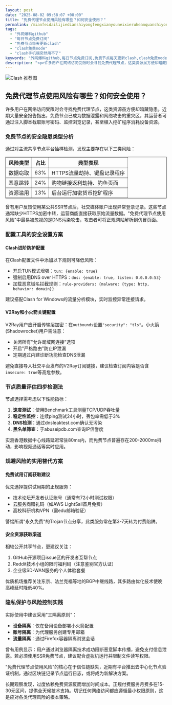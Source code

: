 ```yaml
---
layout: post
date: "2025-08-02 09:58:07 +08:00"
title: "免费代理节点使用风险有哪些？如何安全使用？"
permalink: /mianfeidailijiedianshiyongfengxianyouneixieruheanquanshiyong/
tags:
  - "外网爆料github"
  - "每日节点免费订阅"
  - "免费节点每天更新clash"
  - "clash免费node"
  - "clash手机端突然用不了"
keywords: "外网爆料github,每日节点免费订阅,免费节点每天更新clash,clash免费node,clash手机端突然用不了"
description: "<p>许多用户在网络访问受限时会寻找免费代理节点，这类资源虽方便却暗藏隐患。近期大量安全报告指出，免费节点已成为数据泄露和网络攻击的重灾区，其运营者可通过注入脚本截取账号密码、监控浏览记录，甚至植入挖矿程序消耗设备资源。</p>"
---
```


![Clash 推荐图](https://clashjd.github.io/assets/img/clash节点推荐购买.png)

## 免费代理节点使用风险有哪些？如何安全使用？

<p>许多用户在网络访问受限时会寻找免费代理节点，这类资源虽方便却暗藏隐患。近期大量安全报告指出，免费节点已成为数据泄露和网络攻击的重灾区，其运营者可通过注入脚本截取账号密码、监控浏览记录，甚至植入挖矿程序消耗设备资源。</p>
<h3>免费节点的安全隐患类型分析</h3>
<p>通过对主流共享节点平台抽样检测，发现主要存在以下三类风险：</p>
<table border="1" cellpadding="5">
<tr><th>风险类型</th><th>占比</th><th>典型表现</th></tr>
<tr><td>数据窃取</td><td>63%</td><td>HTTPS流量劫持、键盘记录程序</td></tr>
<tr><td>恶意跳转</td><td>24%</td><td>购物链接返利劫持、钓鱼页面</td></tr>
<tr><td>资源滥用</td><td>13%</td><td>后台运行加密货币挖矿程序</td></tr>
</table>
<p>曾有用户反馈使用某公共SSR节点后，社交媒体账户出现异常登录记录。这些节点通常缺少HTTPS加密中转，运营商能直接获取原始流量数据。"免费代理节点使用风险"中最易被忽视的是DNS污染攻击，攻击者可将正规网站解析到仿冒页面。</p>
<h3>配置工具的安全设置方案</h3>
<h4>Clash进阶防护配置</h4>
<p>在Clash配置文件中添加以下规则可降低风险：</p>
<ul>
<li>开启TUN模式增强：<code>tun: {enable: true}</code></li>
<li>强制启用DNS over HTTPS：<code>dns: {enable: true, listen: 0.0.0.0:53}</code></li>
<li>加载恶意域名拦截规则：<code>rule-providers: {malware: {type: http, behavior: domain}}</code></li>
</ul>
<p>建议搭配Clash for Windows的流量分析模块，实时监控异常连接请求。</p>
<h4>V2Ray和小火箭关键配置</h4>
<p>V2Ray用户应开启传输层加密：在<code>outbounds</code>设置<code>"security": "tls"</code>。小火箭(Shadowrocket)用户需注意：</p>
<ul>
<li>关闭所有"允许局域网连接"选项</li>
<li>开启"严格路由"防止IP泄漏</li>
<li>定期通过内建诊断功能检查DNS泄漏</li>
</ul>
<p>避免直接导入社交平台发布的V2Ray订阅链接，建议检查订阅内容是否含<code>insecure: true</code>等高危参数。</p>
<h3>节点质量评估四步检测法</h3>
<p>节点选择需考虑以下性能指标：</p>
<ol>
<li><strong>速度测试</strong>：使用Benchmark工具测量TCP/UDP吞吐量</li>
<li><strong>稳定性监控</strong>：连续ping测试24小时，丢包率需低于3%</li>
<li><strong>DNS检测</strong>：通过dnsleaktest.com确认无污染</li>
<li><strong>黑名单筛查</strong>：于abuseipdb.com查询IP信誉度</li>
</ol>
<p>实测香港数据中心线路延迟常驻80ms内，而免费节点普遍存在200-2000ms抖动，影响视频通话等实时应用。</p>
<h3>规避风险的实用替代方案</h3>
<h4>免费试用订阅获取建议</h4>
<p>优先选择提供试用期的正规服务：</p>
<ul>
<li>技术论坛开发者认证账号（通常有72小时测试权限）</li>
<li>云服务商赠礼码（如AWS LightSail首月免费）</li>
<li>高校科研机构VPN（需edu邮箱验证）</li>
</ul>
<p>警惕所谓"永久免费"的Trojan节点分享，此类服务常在第3-7天转为付费陷阱。</p>
<h4>安全资源获取渠道</h4>
<p>相较公开共享节点，更建议关注：</p>
<ol>
<li>GitHub开源项目issue区的开发者互帮节点</li>
<li>Reddit技术小组的限时福利码（注意鉴别官方认证）</li>
<li>企业级SD-WAN服务的个人体验套餐</li>
</ol>
<p>优质机场推荐关注东京、法兰克福等地的BGP中继线路，其多路由优化技术使晚高峰延时降低40%。</p>
<h3>隐私保护与风险控制实践</h3>
<p>实际使用中建议采用"三隔离原则"：</p>
<ul>
<li><strong>设备隔离</strong>：仅在备用设备部署小火箭配置</li>
<li><strong>账号隔离</strong>：为代理服务创建专用邮箱</li>
<li><strong>流量隔离</strong>：通过Firefox容器隔离浏览会话</li>
</ul>
<p>曾有用例显示：用户通过浏览器隔离技术成功阻断恶意脚本传播，避免支付信息泄露。若必须使用SSR免费节点，建议配合虚拟机运行并限制文件读写权限。</p>
<p>"免费代理节点使用风险"的核心在于信任链缺失，近期有平台推出去中心化节点验证机制，通过区块链记录节点运行日志，或将成为新解决方案。</p>
<p>长期观察发现，过度依赖免费资源反而增加时间成本。正规付费服务月费多在15-30元区间，提供全天候技术支持。切记任何网络访问都应遵循最小权限原则，这是应对各类代理风险的根本策略。</p>